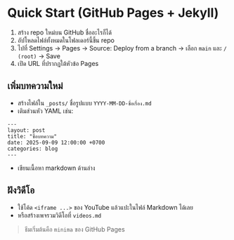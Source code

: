# Quick Start (GitHub Pages + Jekyll)

1) สร้าง repo ใหม่บน GitHub ชื่ออะไรก็ได้
2) อัปโหลดไฟล์ทั้งหมดในโฟลเดอร์นี้ขึ้น repo
3) ไปที่ Settings → Pages → Source: Deploy from a branch → เลือก `main` และ `/ (root)` → Save
4) เปิด URL ที่ปรากฏใต้หัวข้อ Pages

## เพิ่มบทความใหม่
- สร้างไฟล์ใน `_posts/` ชื่อรูปแบบ `YYYY-MM-DD-ชื่อเรื่อง.md`
- เติมส่วนหัว YAML เช่น:
```
---
layout: post
title: "ชื่อบทความ"
date: 2025-09-09 12:00:00 +0700
categories: blog
---
```
- เขียนเนื้อหา markdown ด้านล่าง

## ฝังวิดีโอ
- ใช้โค้ด `<iframe ...>` ของ YouTube แล้วแปะในไฟล์ Markdown ได้เลย
- หรือสร้างเพจรวมวิดีโอที่ `videos.md`

> ธีมเริ่มต้นคือ `minima` ของ GitHub Pages